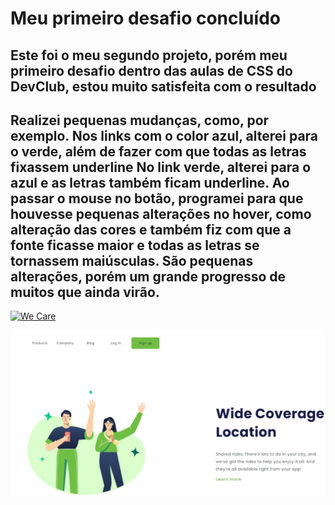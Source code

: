 <h1 >Meu primeiro desafio concluído </h1>
<h2>Este foi o meu segundo projeto, porém meu primeiro desafio dentro das aulas de CSS do DevClub, estou muito satisfeita com o resultado </h2>
   
<H2> Realizei pequenas mudanças, como, por exemplo.
  Nos links com o color azul, alterei para o verde, além de fazer com que todas as letras fixassem underline
  No link verde, alterei para o azul e as letras também ficam underline.
  Ao passar o mouse no botão, programei para que houvesse pequenas alterações no hover, como alteração das cores e também fiz com que a
  fonte ficasse maior e todas as letras se tornassem maiúsculas. 
  São pequenas alterações, porém um grande progresso de muitos que ainda virão. </h2>

[![We Care](https://img.shields.io/badge/Ver_Desafio-Click_Aqui-17233D?style=for-the-badge&labelColor=6FBF44)](https://daniellypedrini.github.io/Primeiro-Desafio/)
     
<img src="https://github.com/daniellypedrini/Primeiro-Desafio/blob/main/assets/Wide%20Coverage%20Location-README.jpeg" alt="Wide-Coverade-Location-README">
